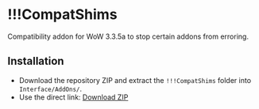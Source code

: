 # !!!CompatShims

Compatibility addon for WoW 3.3.5a to stop certain addons from erroring.

## Installation
- Download the repository ZIP and extract the `!!!CompatShims` folder into `Interface/AddOns/`.
- Use the direct link: [Download ZIP](https://github.com/thierbig/CompatShims-3.3.5/archive/refs/heads/main.zip)
